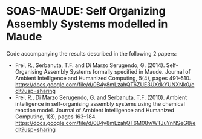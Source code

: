 # SOAS-MAUDE: Self Organizing Assembly Systems modelled in Maude

Code accompanying the results described in the following 2 papers:

* Frei, R., Serbanuta, T.F. and Di Marzo Serugendo, G. (2014). Self-Organising Assembly Systems formally specified in Maude. Journal of Ambient Intelligence and Humanized Computing, 5(4), pages 491–510.
  https://docs.google.com/file/d/0B4y8mLzahQT6ZUE3UXdkYUNXNk0/edit?usp=sharing
* Frei, R., Di Marzo Serugendo, G. and Serbanuta, T.F. (2010). Ambient intelligence in self-organising assembly systems using the chemical reaction model. Journal of Ambient Intelligence and Humanized Computing, 1(3), pages 163–184.
  https://docs.google.com/file/d/0B4y8mLzahQT6M08wWTJuYnNSeG8/edit?usp=sharing
